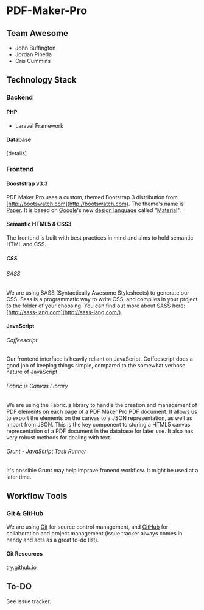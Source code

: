 PDF-Maker-Pro
====================
## Team Awesome
+ John Buffington
+ Jordan Pineda
+ Cris Cummins

## Technology Stack
### Backend
#### PHP
+ Laravel Framework

#### Database
[details]

### Frontend
#### Booststrap v3.3
PDF Maker Pro uses a custom, themed Bootstrap 3 distribution from [http://bootswatch.com](http://bootswatch.com). The theme's name is [Paper](http://bootswatch.com/paper/). It is based on [Google](http://www.google.com/design/)'s new [design language](http://en.wikipedia.org/wiki/Design_language) called "[Material](http://www.google.com/design/spec/material-design/introduction.html)".

#### Semantic HTML5 & CSS3
The frontend is built with best practices in mind and aims to hold semantic HTML and CSS.

##### CSS
###### SASS
We are using SASS (Syntactically Awesome Stylesheets) to generate our CSS. Sass is a programmatic way to write CSS, and compiles in your project to the folder of your choosing. You can find out more about SASS here: [http://sass-lang.com](http://sass-lang.com/).

#### JavaScript
###### Coffeescript
Our frontend interface is heavily reliant on JavaScript. Coffeescript does a good job of keeping things simple, compared to the somewhat verbose nature of JavaScript.
###### Fabric.js Canvas Library
We are using the Fabric.js library to handle the creation and management of PDF elements on each page of a PDF Maker Pro PDF document. It allows us to export the elements on the canvas to a JSON representation, as well as import from JSON. This is the key component to storing a HTML5 canvas representation of a PDF document in the database for later use. It also has very robust methods for dealing with text.   
###### Grunt - JavaScript Task Runner
It's possible Grunt may help improve fronend workflow. It might be used at a later time.

## Workflow Tools
### Git & GitHub
We are using [Git](http://git-scm.com/) for source control management, and [GitHub](https://github.com/) for collaboration and project management (issue tracker always comes in handy and acts as a great to-do list).
#### Git Resources
[try.github.io](http://try.github.io)

## To-DO
See issue tracker.
